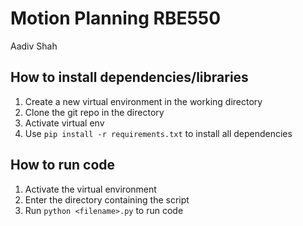 # Motion Planning RBE550
Aadiv Shah  

## How to install dependencies/libraries
1. Create a new virtual environment in the working directory
2. Clone the git repo in the directory
3. Activate virtual env
4. Use ```pip install -r requirements.txt``` to install all dependencies

## How to run code
1. Activate the virtual environment
2. Enter the directory containing the script
3. Run ```python <filename>.py``` to run code
